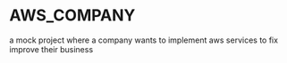 # AWS_COMPANY
a mock  project where  a company wants to implement aws services to fix improve their business
